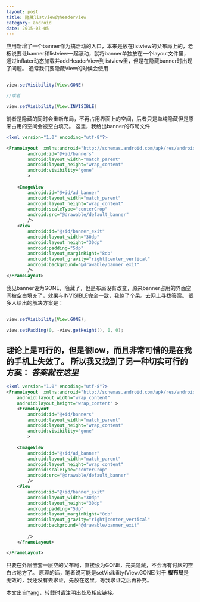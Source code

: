 ```yaml
---
layout: post
title: 隐藏listview的headerview
category: android
date: 2015-03-05
---
```


应用新增了一个banner作为搞活动的入口，本来是放在listview的父布局上的，老板说要让banner和listview一起滚动，就将banner单独放在一个layout文件里，通过inflater动态加载并addHeaderView到listview里，但是在隐藏banner时出现了问题。
通常我们要隐藏View的时候会使用

```java

view.setVisibility(View.GONE)

//或者

view.setVisibility(View.INVISIBLE)

```
前者是隐藏的同时会重新布局，不再占用界面上的空间，后者只是单纯隐藏但是原来占用的空间会被空白填充。
这里，我给出banner的布局文件

<!-- more -->

```xml
<?xml version="1.0" encoding="utf-8"?>

<FrameLayout  xmlns:android="http://schemas.android.com/apk/res/android"
        android:id="@+id/banners"
        android:layout_width="match_parent"
        android:layout_height="wrap_content"
        android:visibility="gone"
        >
        
    <ImageView 
        android:id="@+id/ad_banner"
        android:layout_width="match_parent"
        android:layout_height="wrap_content"
        android:scaleType="centerCrop"
        android:src="@drawable/default_banner"
        />
    <View 
        android:id="@+id/banner_exit"
        android:layout_width="30dp"
        android:layout_height="30dp"
        android:padding="5dp"
        android:layout_marginRight="8dp"
        android:layout_gravity="right|center_vertical"
        android:background="@drawable/banner_exit"
        />
</FrameLayout>

```
我见banner设为GONE，隐藏了，但是布局没有改变，原来banner占用的界面空间被空白填充了，效果与INVISIBLE完全一致，我惊了个呆。去网上寻找答案。
很多人给出的解决方案是：

```java

view.setVisibility(View.GONE);

view.setPadding(0, -view.getHeight(), 0, 0);

```
理论上是可行的，但是很low，而且非常可惜的是在我的手机上失效了。
所以我又找到了另一种切实可行的方案：
*答案就在这里*
--------------
```xml
<?xml version="1.0" encoding="utf-8"?>
<FrameLayout  xmlns:android="http://schemas.android.com/apk/res/android"
    android:layout_width="wrap_content"
    android:layout_height="wrap_content" >
    <FrameLayout
        android:id="@+id/banners"
        android:layout_width="match_parent"
        android:layout_height="wrap_content"
        android:visibility="gone"
        >
        
    <ImageView 
        android:id="@+id/ad_banner"
        android:layout_width="match_parent"
        android:layout_height="wrap_content"
        android:scaleType="centerCrop"
        android:src="@drawable/default_banner"
        />
    <View 
        android:id="@+id/banner_exit"
        android:layout_width="30dp"
        android:layout_height="30dp"
        android:padding="5dp"
        android:layout_marginRight="8dp"
        android:layout_gravity="right|center_vertical"
        android:background="@drawable/banner_exit"
        
        />
    </FrameLayout>

</FrameLayout>
```
只要在外层嵌套一层空的父布局，直接设为GONE，完美隐藏，不会再有讨厌的空白占地方了。
原理的话，笔者说可能是setVisibility(View.GONE)对于 **根布局**是无效的，我还没有去求证，先放在这里，等我求证之后再补充。

本文出自[Yang](/)，转载时请注明出处及相应链接。